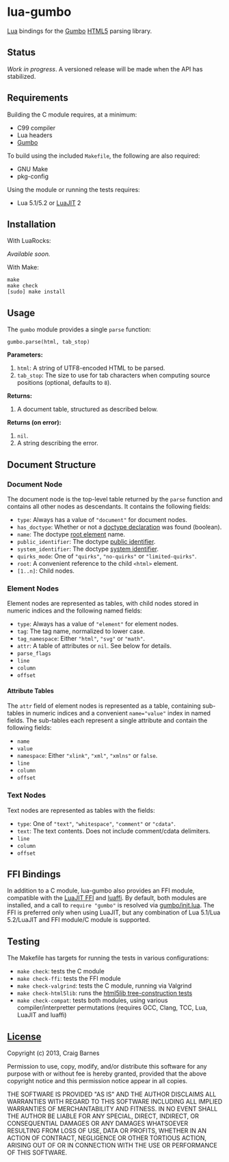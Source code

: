 lua-gumbo
=========

[Lua] bindings for the [Gumbo][] [HTML5] parsing library.

Status
------

*Work in progress*. A versioned release will be made when the API has
stabilized.

Requirements
------------

Building the C module requires, at a minimum:

* C99 compiler
* Lua headers
* [Gumbo][Gumbo installation]

To build using the included `Makefile`, the following are also required:

* GNU Make
* pkg-config

Using the module or running the tests requires:

* Lua 5.1/5.2 or [LuaJIT] 2

Installation
------------

With LuaRocks:

*Available soon.*

With Make:

    make
    make check
    [sudo] make install

Usage
-----

The `gumbo` module provides a single `parse` function:

    gumbo.parse(html, tab_stop)

**Parameters:**

1. `html`: A string of UTF8-encoded HTML to be parsed.
2. `tab_stop`: The size to use for tab characters when computing source
   positions (optional, defaults to `8`).

**Returns:**

1. A document table, structured as described below.

**Returns (on error):**

1. `nil`.
2. A string describing the error.

Document Structure
------------------

### Document Node

The document node is the top-level table returned by the `parse` function
and contains all other nodes as descendants. It contains the following
fields:

* `type`: Always has a value of `"document"` for document nodes.
* `has_doctype`: Whether or not a [doctype declaration] was found (boolean).
* `name`: The doctype [root element] name.
* `public_identifier`: The doctype [public identifier].
* `system_identifier`: The doctype [system identifier].
* `quirks_mode`: One of `"quirks"`, `"no-quirks"` or `"limited-quirks"`.
* `root`: A convenient reference to the child `<html>` element.
* `[1..n]`: Child nodes.

### Element Nodes

Element nodes are represented as tables, with child nodes stored in
numeric indices and the following named fields:

* `type`: Always has a value of `"element"` for element nodes.
* `tag`: The tag name, normalized to lower case.
* `tag_namespace`: Either `"html"`, `"svg"` or `"math"`.
* `attr`: A table of attributes or `nil`. See below for details.
* `parse_flags`
* `line`
* `column`
* `offset`

#### Attribute Tables

The `attr` field of element nodes is represented as a table, containing
sub-tables in numeric indices and a convenient `name="value"` index in
named fields. The sub-tables each represent a single attribute and
contain the following fields:

* `name`
* `value`
* `namespace`: Either `"xlink"`, `"xml"`, `"xmlns"` or `false`.
* `line`
* `column`
* `offset`

### Text Nodes

Text nodes are represented as tables with the fields:

* `type`: One of `"text"`, `"whitespace"`, `"comment"` or `"cdata"`.
* `text`: The text contents. Does not include comment/cdata delimiters.
* `line`
* `column`
* `offset`

FFI Bindings
------------

In addition to a C module, lua-gumbo also provides an FFI module,
compatible with the [LuaJIT FFI] and [luaffi]. By default, both modules
are installed, and a call to `require "gumbo"` is resolved via
[gumbo/init.lua]. The FFI is preferred only when using LuaJIT, but any
combination of Lua 5.1/Lua 5.2/LuaJIT and FFI module/C module is supported.

Testing
-------

The Makefile has targets for running the tests in various configurations:

* `make check`: tests the C module
* `make check-ffi`: tests the FFI module
* `make check-valgrind`: tests the C module, running via Valgrind
* `make check-html5lib`: runs the [html5lib tree-construction tests]
* `make check-compat`: tests both modules, using various compiler/interpretter
  permutations (requires GCC, Clang, TCC, Lua, LuaJIT and luaffi)

[License]
---------

Copyright (c) 2013, Craig Barnes

Permission to use, copy, modify, and/or distribute this software for any
purpose with or without fee is hereby granted, provided that the above
copyright notice and this permission notice appear in all copies.

THE SOFTWARE IS PROVIDED "AS IS" AND THE AUTHOR DISCLAIMS ALL WARRANTIES
WITH REGARD TO THIS SOFTWARE INCLUDING ALL IMPLIED WARRANTIES OF
MERCHANTABILITY AND FITNESS. IN NO EVENT SHALL THE AUTHOR BE LIABLE FOR ANY
SPECIAL, DIRECT, INDIRECT, OR CONSEQUENTIAL DAMAGES OR ANY DAMAGES
WHATSOEVER RESULTING FROM LOSS OF USE, DATA OR PROFITS, WHETHER IN AN ACTION
OF CONTRACT, NEGLIGENCE OR OTHER TORTIOUS ACTION, ARISING OUT OF OR IN
CONNECTION WITH THE USE OR PERFORMANCE OF THIS SOFTWARE.


[License]: http://en.wikipedia.org/wiki/ISC_license "ISC License"
[Lua]: http://www.lua.org/
[LuaJIT]: http://luajit.org/
[LuaJIT FFI]: http://luajit.org/ext_ffi.html
[luaffi]: https://github.com/jmckaskill/luaffi "Standalone FFI library for Lua"
[HTML5]: http://www.whatwg.org/specs/web-apps/current-work/multipage/introduction.html#is-this-html5?
[Gumbo]: https://github.com/google/gumbo-parser
[Gumbo installation]: https://github.com/google/gumbo-parser#installation
[gumbo/init.lua]: https://github.com/craigbarnes/lua-gumbo/blob/master/gumbo/init.lua#L5-L23
[doctype declaration]: http://en.wikipedia.org/wiki/Document_type_declaration
[root element]: http://en.wikipedia.org/wiki/Root_element
[public identifier]: http://dom.spec.whatwg.org/#concept-doctype-publicid
[system identifier]: http://dom.spec.whatwg.org/#concept-doctype-systemid
[quirks mode]: http://dom.spec.whatwg.org/#concept-document-quirks
[html5lib tree-construction tests]: https://github.com/html5lib/html5lib-tests/tree/master/tree-construction
